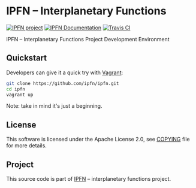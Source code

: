 # IPFN – Interplanetary Functions

[![IPFN project](https://img.shields.io/badge/project-IPFN-blue.svg?style=flat-square)](https://github.com/ipfn)
[![IPFN Documentation](https://img.shields.io/badge/documentation-IPFN-blue.svg?style=flat-square)](//ipfn.github.io/documentation/)
[![Travis CI](https://travis-ci.org/ipfn/ipfn.svg?branch=master)](https://travis-ci.org/ipfn/ipfn)

IPFN – Interplanetary Functions Project Development Environment

## Quickstart

Developers can give it a quick try with [Vagrant](https://www.vagrantup.com/):

```sh
git clone https://github.com/ipfn/ipfn.git
cd ipfn
vagrant up
```

Note: take in mind it's just a beginning.

## License

This software is licensed under the Apache License 2.0, see [COPYING](https://github.com/ipfn/ipfn/blob/master/COPYING) file for more details.

## Project

This source code is part of [IPFN](https://github.com/ipfn) – interplanetary functions project.
